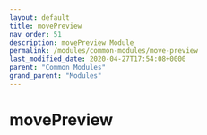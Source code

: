 ```yaml
---
layout: default
title: movePreview 
nav_order: 51
description: movePreview Module
permalink: /modules/common-modules/move-preview
last_modified_date: 2020-04-27T17:54:08+0000
parent: "Common Modules"
grand_parent: "Modules"
---
```


# movePreview